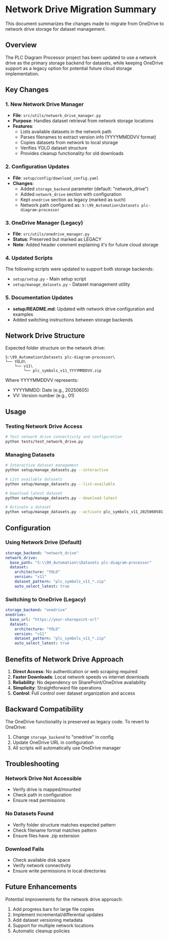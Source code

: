 # Network Drive Migration Summary

This document summarizes the changes made to migrate from OneDrive to network drive storage for dataset management.

## Overview

The PLC Diagram Processor project has been updated to use a network drive as the primary storage backend for datasets, while keeping OneDrive support as a legacy option for potential future cloud storage implementation.

## Key Changes

### 1. New Network Drive Manager
- **File**: `src/utils/network_drive_manager.py`
- **Purpose**: Handles dataset retrieval from network storage locations
- **Features**:
  - Lists available datasets in the network path
  - Parses filenames to extract version info (YYYYMMDDVV format)
  - Copies datasets from network to local storage
  - Verifies YOLO dataset structure
  - Provides cleanup functionality for old downloads

### 2. Configuration Updates
- **File**: `setup/config/download_config.yaml`
- **Changes**:
  - Added `storage_backend` parameter (default: "network_drive")
  - Added `network_drive` section with configuration
  - Kept `onedrive` section as legacy (marked as such)
  - Network path configured as: `S:\99_Automation\Datasets plc-diagram-processor`

### 3. OneDrive Manager (Legacy)
- **File**: `src/utils/onedrive_manager.py`
- **Status**: Preserved but marked as LEGACY
- **Note**: Added header comment explaining it's for future cloud storage

### 4. Updated Scripts
The following scripts were updated to support both storage backends:
- `setup/setup.py` - Main setup script
- `setup/manage_datasets.py` - Dataset management utility

### 5. Documentation Updates
- **setup/README.md**: Updated with network drive configuration and examples
- Added switching instructions between storage backends

## Network Drive Structure

Expected folder structure on the network drive:
```
S:\99_Automation\Datasets plc-diagram-processor\
└── YOLO\
    └── v11\
        └── plc_symbols_v11_YYYYMMDDVV.zip
```

Where YYYYMMDDVV represents:
- YYYYMMDD: Date (e.g., 20250605)
- VV: Version number (e.g., 01)

## Usage

### Testing Network Drive Access
```bash
# Test network drive connectivity and configuration
python tests/test_network_drive.py
```

### Managing Datasets
```bash
# Interactive dataset management
python setup/manage_datasets.py --interactive

# List available datasets
python setup/manage_datasets.py --list-available

# Download latest dataset
python setup/manage_datasets.py --download-latest

# Activate a dataset
python setup/manage_datasets.py --activate plc_symbols_v11_2025060501
```

## Configuration

### Using Network Drive (Default)
```yaml
storage_backend: "network_drive"
network_drive:
  base_path: "S:\\99_Automation\\Datasets plc-diagram-processor"
  dataset:
    architecture: "YOLO"
    version: "v11"
    dataset_pattern: "plc_symbols_v11_*.zip"
    auto_select_latest: true
```

### Switching to OneDrive (Legacy)
```yaml
storage_backend: "onedrive"
onedrive:
  base_url: "https://your-sharepoint-url"
  dataset:
    architecture: "YOLO"
    version: "v11"
    dataset_pattern: "plc_symbols_v11_*.zip"
    auto_select_latest: true
```

## Benefits of Network Drive Approach

1. **Direct Access**: No authentication or web scraping required
2. **Faster Downloads**: Local network speeds vs internet downloads
3. **Reliability**: No dependency on SharePoint/OneDrive availability
4. **Simplicity**: Straightforward file operations
5. **Control**: Full control over dataset organization and access

## Backward Compatibility

The OneDrive functionality is preserved as legacy code. To revert to OneDrive:
1. Change `storage_backend` to "onedrive" in config
2. Update OneDrive URL in configuration
3. All scripts will automatically use OneDrive manager

## Troubleshooting

### Network Drive Not Accessible
- Verify drive is mapped/mounted
- Check path in configuration
- Ensure read permissions

### No Datasets Found
- Verify folder structure matches expected pattern
- Check filename format matches pattern
- Ensure files have .zip extension

### Download Fails
- Check available disk space
- Verify network connectivity
- Ensure write permissions in local directories

## Future Enhancements

Potential improvements for the network drive approach:
1. Add progress bars for large file copies
2. Implement incremental/differential updates
3. Add dataset versioning metadata
4. Support for multiple network locations
5. Automatic cleanup policies

